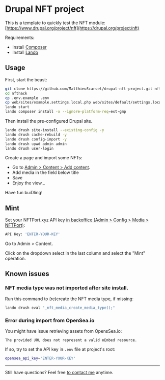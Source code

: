 # Drupal NFT project

This is a template to quickly test the NFT module: [https://www.drupal.org/project/nft](https://drupal.org/project/nft)

Requirements:

- Install [Composer](https://getcomposer.org/download/)
- Install [Lando](https://lando.dev/download/)

## Usage

First, start the beast:

```bash
git clone https://github.com/MatthieuScarset/drupal-nft-project.git nfthack
cd nfthack
cp .env.example .env
cp web/sites/example.settings.local.php web/sites/default/settings.local.php
lando start
lando composer install -o --ignore-platform-req=ext-gmp
```

Then install the pre-configured Drupal site.

```bash
lando drush site-install --existing-config -y
lando drush cache-rebuild -y
lando drush config-import -y
lando drush upwd admin admin
lando drush user-login
```

Create a page and import some NFTs:

- Go to [Admin > Content > Add content](https://nfthack.lndo.site/node/add/page).
- Add media in the field below title
- Save
- Enjoy the view...

Have fun buiDling!

## Mint

Set your NFTPort.xyz API key
[in backoffice (Admin > Config > Media > NFTPort)](https://nfthack.lndo.site/admin/config/nft/nftport):

```bash
API Key: 'ENTER-YOUR-KEY'
```

Go to Admin > Content.

Click on the dropdown select in the last column and select the "Mint" operation.

## Known issues

### NFT media type was not imported after site install.

Run this command to (re)create the NFT media type, if missing:

```bash
lando drush eval "_nft_media_create_media_type();"
```

### Error during import from OpenSea.io

You might have issue retrieving assets from OpensSea.io:

`The provided URL does not represent a valid oEmbed resource.`

If so, try to set the API key in `.env` file at project's root:

```bash
opensea_api_key='ENTER-YOUR-KEY'
```

---

Still have questions? Feel free [to contact me](https://matthieuscarset.com) anytime.
